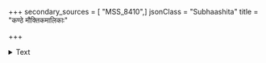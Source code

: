 +++
secondary_sources = [ "MSS_8410",]
jsonClass = "Subhaashita"
title = "कण्ठे मौक्तिकमालिकाः"

+++

<details><summary>Text</summary>

कण्ठे मौक्तिकमालिकाः स्तनतटे कार्पूरमच्छं रजः सान्द्रं चन्दनमङ्गके वलयिताः पाणौ मृणालीलताः।  
तन्वी नक्तमियं चकास्ति शुचिनी चीनांशुके बिभ्रती शीतांशोरधिदेवतेव गलिता व्योमाग्रमारोहतः॥
</details>
